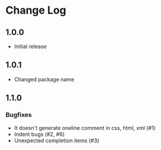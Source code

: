 # Change Log
## 1.0.0
- Initial release

## 1.0.1
- Changed package name

## 1.1.0
### Bugfixes
- It doesn't generate oneline comment in css, html, xml (#1)
- Indent bugs (#2, #6)
- Unexpected completion items (#3)
